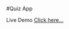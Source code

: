 #Quiz App

Live Demo [Click here...](https://vipul1432.github.io/50_days-of-Javascript-Challenge/Day46_Quiz%20App/)
